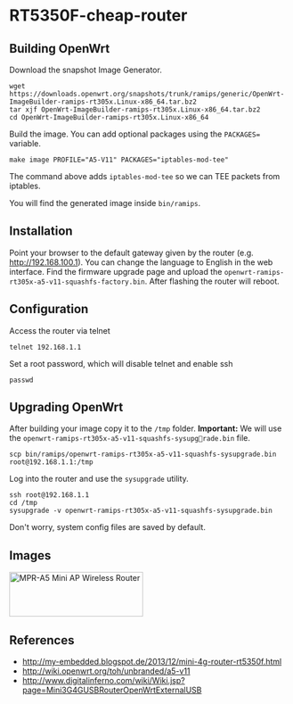 # RT5350F-cheap-router

## Building OpenWrt

Download the snapshot Image Generator.

    wget https://downloads.openwrt.org/snapshots/trunk/ramips/generic/OpenWrt-ImageBuilder-ramips-rt305x.Linux-x86_64.tar.bz2
    tar xjf OpenWrt-ImageBuilder-ramips-rt305x.Linux-x86_64.tar.bz2
    cd OpenWrt-ImageBuilder-ramips-rt305x.Linux-x86_64

Build the image. You can add optional packages using the `PACKAGES=` variable.

    make image PROFILE="A5-V11" PACKAGES="iptables-mod-tee"

The command above adds `iptables-mod-tee` so we can TEE packets from iptables.

You will find the generated image inside `bin/ramips`.

## Installation

Point your browser to the default gateway given by the router (e.g. http://192.168.100.1). You can change the language to English in the web interface.
Find the firmware upgrade page and upload the `openwrt-ramips-rt305x-a5-v11-squashfs-factory.bin`. After flashing the router will reboot.

## Configuration

Access the router via telnet

    telnet 192.168.1.1

Set a root password, which will disable telnet and enable ssh

    passwd

## Upgrading OpenWrt

After building your image copy it to the `/tmp` folder. **Important:** We will use the `openwrt-ramips-rt305x-a5-v11-squashfs-sysupgrade.bin` file.

    scp bin/ramips/openwrt-ramips-rt305x-a5-v11-squashfs-sysupgrade.bin root@192.168.1.1:/tmp

Log into the router and use the `sysupgrade` utility.

	ssh root@192.168.1.1
	cd /tmp
	sysupgrade -v openwrt-ramips-rt305x-a5-v11-squashfs-sysupgrade.bin

Don't worry, system config files are saved by default.

## Images

<img src="https://farm6.staticflickr.com/5483/12224520464_90c79d648b_m.jpg" width="240" height="80" alt="MPR-A5 Mini AP Wireless Router">

## References

* http://my-embedded.blogspot.de/2013/12/mini-4g-router-rt5350f.html
* http://wiki.openwrt.org/toh/unbranded/a5-v11
* http://www.digitalinferno.com/wiki/Wiki.jsp?page=Mini3G4GUSBRouterOpenWrtExternalUSB
